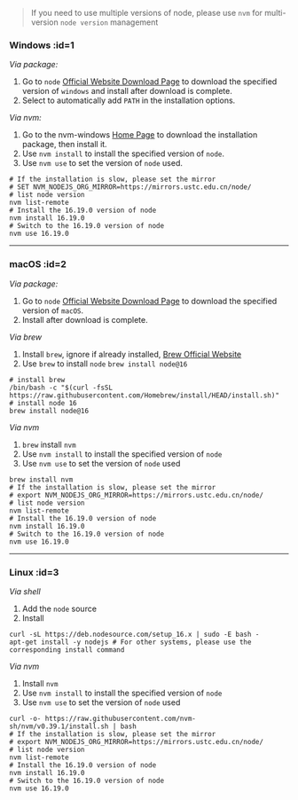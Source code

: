 > If you need to use multiple versions of node, please use `nvm` for multi-version `node version` management

### Windows :id=1

_Via package:_

1. Go to `node` <a href="https://nodejs.org/en/download/" target="_blank">Official Website Download Page</a> to download the specified version of `windows` and install after download is complete.
2. Select to automatically add `PATH` in the installation options.

_Via nvm:_

1. Go to the nvm-windows [Home Page](https://github.com/coreybutler/nvm-windows/releases) to download the installation package, then install it.
2. Use `nvm install` to install the specified version of `node`.
3. Use `nvm use` to set the version of `node` used.

```shell
# If the installation is slow, please set the mirror
# SET NVM_NODEJS_ORG_MIRROR=https://mirrors.ustc.edu.cn/node/
# list node version
nvm list-remote
# Install the 16.19.0 version of node
nvm install 16.19.0
# Switch to the 16.19.0 version of node
nvm use 16.19.0
```

---

### macOS :id=2

_Via package:_

1. Go to `node` <a href="https://nodejs.org/en/download/" target="_blank">Official Website Download Page</a> to download the specified version of `macOS`.
2. Install after download is complete.

_Via brew_

1. Install `brew`, ignore if already installed, <a href="https://brew.sh/" target="_blank">Brew Official Website</a>
2. Use `brew` to install `node` `brew install node@16`

```shell
# install brew
/bin/bash -c "$(curl -fsSL https://raw.githubusercontent.com/Homebrew/install/HEAD/install.sh)"
# install node 16
brew install node@16
```

_Via nvm_

1. `brew` install `nvm`
2. Use `nvm install` to install the specified version of `node`
3. Use `nvm use` to set the version of `node` used

```shell
brew install nvm
# If the installation is slow, please set the mirror
# export NVM_NODEJS_ORG_MIRROR=https://mirrors.ustc.edu.cn/node/
# list node version
nvm list-remote
# Install the 16.19.0 version of node
nvm install 16.19.0
# Switch to the 16.19.0 version of node
nvm use 16.19.0
```

---

### Linux :id=3

_Via shell_

1. Add the `node` source
2. Install

```shell
curl -sL https://deb.nodesource.com/setup_16.x | sudo -E bash -
apt-get install -y nodejs # For other systems, please use the corresponding install command
```

_Via nvm_

1. Install `nvm`
2. Use `nvm install` to install the specified version of `node`
3. Use `nvm use` to set the version of `node` used

```shell
curl -o- https://raw.githubusercontent.com/nvm-sh/nvm/v0.39.1/install.sh | bash
# If the installation is slow, please set the mirror
# export NVM_NODEJS_ORG_MIRROR=https://mirrors.ustc.edu.cn/node/
# list node version
nvm list-remote
# Install the 16.19.0 version of node
nvm install 16.19.0
# Switch to the 16.19.0 version of node
nvm use 16.19.0
```
